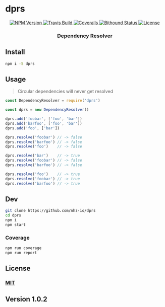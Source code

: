 # dprs

<p align="center">
  <a href="https://npmjs.org/package/dprs">
    <img src="https://img.shields.io/npm/v/dprs.svg?style=flat"
         alt="NPM Version">
  </a>
  
  <a href="https://travis-ci.org/nhz-io/dprs">
    <img src="https://img.shields.io/travis/nhz-io/dprs.svg?style=flat"
         alt="Travis Build">
  </a>

  <a href="https://coveralls.io/github/nhz-io/dprs">
    <img src="https://img.shields.io/coveralls/nhz-io/dprs.svg?style=flat"
         alt="Coveralls">
  </a>

  <a href="https://www.bithound.io/github/nhz-io/dprs">
    <img src="https://img.shields.io/bithound/code/github/nhz-io/dprs.svg?style=flat"
         alt="Bithound Status">
  </a>

  <a href="https://github.com/nhz-io/dprs/blob/master/LICENSE">
    <img src="https://img.shields.io/github/license/nhz-io/dprs.svg?style=flat"
         alt="License">
  </a>
</p>
<p align="center">
    <h3 align="center">Dependency Resolver</h3>
</p>

## Install
```bash
npm i -S dprs
```

## Usage

> Circular dependencies will never get resolved

```javascript
const DependencyResolver = require('dprs')

const dprs = new DependencyResolver()

dprs.add('foobar', ['foo', 'bar'])
dprs.add('barfoo', ['foo', 'bar'])
dprs.add('foo', ['bar'])

dprs.resolve('foobar') // -> false
dprs.resolve('barfoo') // -> false
dprs.resolve('foo')    // -> false

dprs.resolve('bar')    // -> true
dprs.resolve('foobar') // -> false
dprs.resolve('barfoo') // -> false

dprs.resolve('foo')    // -> true
dprs.resolve('foobar') // -> true
dprs.resolve('barfoo') // -> true
```

## Dev

```sh
git clone https://github.com/nhz-io/dprs
cd dprs
npm i
npm start
```

### Coverage
```sh
npm run coverage
npm run report
```

## License

### [MIT](LICENSE)

## Version 1.0.2